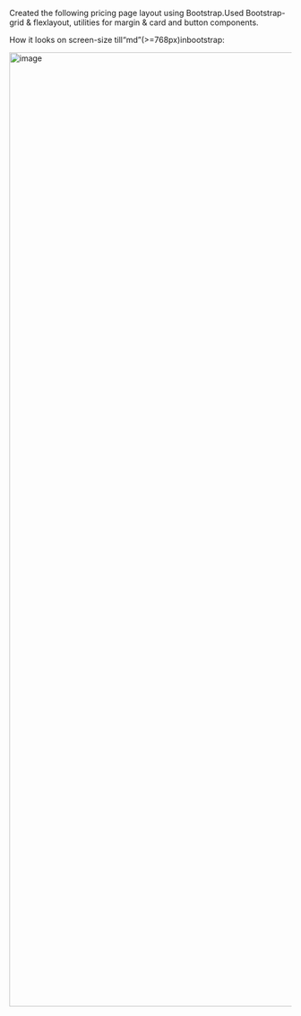 Created the following pricing page layout using Bootstrap.Used Bootstrap-grid & flexlayout, utilities for margin & card and button components.

How it looks on screen-size till“md”(>=768px)inbootstrap:

<img width="1704" alt="image" src="https://github.com/user-attachments/assets/5528c031-e327-4373-9025-6727a3455a41">
